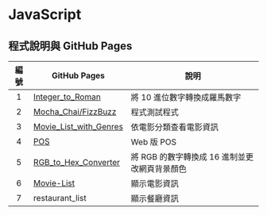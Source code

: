 # JavaScript

## 程式說明與 GitHub Pages

| 編號 | GitHub Pages | 說明  |
|:---:|---|---|
|1| [Integer_to_Roman](https://archerhuang.github.io/AC/Integer_to_Roman/) | 將 10 進位數字轉換成羅馬數字  |
|2| [Mocha_Chai/FizzBuzz](https://archerhuang.github.io/AC/Mocha_Chai/FizzBuzz/test/) | 程式測試程式  |
|3| [Movie_List_with_Genres](https://archerhuang.github.io/AC/Movie_List_with_Genres) | 依電影分類查看電影資訊 |
|4| [POS](https://archerhuang.github.io/AC/POS/) | Web 版 POS |
|5| [RGB_to_Hex_Converter](https://archerhuang.github.io/AC/RGB_to_Hex_Converter/) | 將 RGB 的數字轉換成 16 進制並更改網頁背景顏色 |
|6| [Movie-List](https://archerhuang.github.io/AC/Movie-List) | 顯示電影資訊 |
|7| restaurant_list | 顯示餐廳資訊 |
